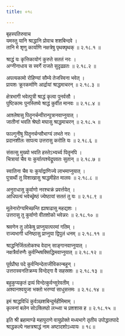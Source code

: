 ```yaml
---
title: ०१८

---
```

बृहस्पतिरुवाच  
यमस्तु यानि श्राद्धानि प्रोवाच शशबिन्दवे ।  
तानि मे शृणु कार्याणि नक्षत्रेषु पृथक्पृथक् ॥ २.१८.१ ॥  
  
श्राद्धं यः कृत्तिकायोगं कुरुते सततं नरः ।  
अग्नीनाधाय स स्वर्गे राजते सुदृढव्रतः ॥ २.१८.२ ॥  
  
अपत्यकामो रोहिण्यां सौम्ये तेजस्विना भवेत् ।  
प्रायशः क्रूरकर्माणि आर्द्रायां श्राद्धमाचरन् ॥ २.१८.३ ॥  
  
क्षेत्रभागी भवेत्पुत्री श्राद्धं कृत्वा पुनर्वसौ ।  
पुष्टिकामः पुनस्तिष्ये श्राद्धं कुर्वीत मानवः ॥ २.१८.४ ॥  
  
आश्लेषासु पितॄनर्चन्वीरान्पुत्रानवाप्नुयात् ।  
जातीनां भवति श्रेष्ठो मघासु श्राद्धमाचरन् ॥ २.१८.५ ॥  
  
फाल्गुनीषु पितॄनर्चन्सौभाग्यं लभते नरः ।  
प्रदानशीलः सापत्य उत्तरासु करोति यः ॥ २.१८.६ ॥  
  
संसत्सु मुख्यो भवति हस्तेऽभ्यर्च्य पितॄनपि ।  
चित्रायां चैव यः कुर्यात्पश्येद्रूपवतः सुतान् ॥ २.१८.७ ॥  
  
स्वातिना चैव यः कुर्याद्वाणिज्ये लाभमाप्नुयात् ।  
पुत्रार्थी तु विशाखासु श्राद्धमीहेत मालवः ॥ २.१८.८ ॥  
  
अनुराधासु कुर्वाणो नरश्चक्रं प्रवर्त्तयेत् ।  
आधिपत्यं भवेच्छ्रेष्ठं ज्येष्ठायां सततं तु यः ॥ २.१८.९ ॥  
  
मूलेनारोग्यमिच्छन्ति ह्याषाढासु महद्यशः ।  
उत्तरासु तु कुर्वाणो वीतशोको भवेन्नरः ॥ २.१८.१० ॥  
  
श्रवणेन तु लोकेषु प्राप्नुयात्परमां गतिम् ।  
राज्यभागी धनिष्ठासु प्राप्नुया द्विपुलं धनम् ॥ २.१८.११ ॥  
  
श्राद्धनिर्जितलोकश्च वेदान् साङ्गानवाप्नुयात् ।  
नक्षत्रैर्वारुणैः कुर्वन्भिषक्सिद्धिमवाप्नुयात् ॥ २.१८.१२ ॥  
  
पूर्वप्रौष्ठ पदे कुर्वन्विन्देताजीविकान्बहून् ।  
उत्तरास्वनतिक्रम्य विन्देद्गा वै सहस्रशः ॥ २.१८.१३ ॥  
  
बहुकुप्यकृतं द्रव्यं विन्देत्कुर्वन्सुरेवतीम् ।  
अश्वानश्वयुजा भक्तो भरण्यां साधुसत्तमः ॥ २.१८.१४ ॥  
  
इमं श्राद्धविधिं कुर्वञ्छशबिन्दुर्महीमिमाम् ।  
कृत्स्नां बलेन सोऽक्लिष्ठो लभ्ध्वा च प्रशशास ह ॥ २.१८.१५ ॥  
  
इति श्री ब्रहामाण्डे महापुराणे वायुप्रोक्ते मध्यभागे तृतीय उपोद्धातपादे  
श्राद्धकल्पे नक्षत्रश्राद्धं नाम अष्टादशोऽध्यायः ॥ १८॥  
                                              